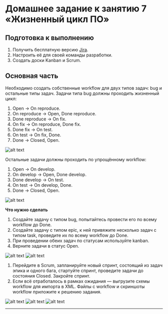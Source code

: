 # Домашнее задание к занятию 7 «Жизненный цикл ПО»

## Подготовка к выполнению

1. Получить бесплатную версию [Jira](https://www.atlassian.com/ru/software/jira/free).
2. Настроить её для своей команды разработки.
3. Создать доски Kanban и Scrum.

## Основная часть

Необходимо создать собственные workflow для двух типов задач: bug и остальные типы задач. Задачи типа bug должны проходить жизненный цикл:

1. Open -> On reproduce.
2. On reproduce -> Open, Done reproduce.
3. Done reproduce -> On fix.
4. On fix -> On reproduce, Done fix.
5. Done fix -> On test.
6. On test -> On fix, Done.
7. Done -> Closed, Open.

![alt text](https://github.com/filipp761/Netology-sdb-homewoks/blob/main/mnt-homeworks/09-ci-01-intro/img/Bug.png)

Остальные задачи должны проходить по упрощённому workflow:

1. Open -> On develop.
2. On develop -> Open, Done develop.
3. Done develop -> On test.
4. On test -> On develop, Done.
5. Done -> Closed, Open.
   
![alt text](https://github.com/filipp761/Netology-sdb-homewoks/blob/main/mnt-homeworks/09-ci-01-intro/img/Tasks.png)

 **Что нужно сделать**

1. Создайте задачу с типом bug, попытайтесь провести его по всему workflow до Done. 
1. Создайте задачу с типом epic, к ней привяжите несколько задач с типом task, проведите их по всему workflow до Done. 
1. При проведении обеих задач по статусам используйте kanban. 
1. Верните задачи в статус Open.

![alt text](https://github.com/filipp761/Netology-sdb-homewoks/blob/main/mnt-homeworks/09-ci-01-intro/img/Bug_history.png)
![alt text](https://github.com/filipp761/Netology-sdb-homewoks/blob/main/mnt-homeworks/09-ci-01-intro/img/Task_history.png)

1. Перейдите в Scrum, запланируйте новый спринт, состоящий из задач эпика и одного бага, стартуйте спринт, проведите задачи до состояния Closed. Закройте спринт.
2. Если всё отработалось в рамках ожидания — выгрузите схемы workflow для импорта в XML. Файлы с workflow и скриншоты workflow приложите к решению задания.

![alt text](https://github.com/filipp761/Netology-sdb-homewoks/blob/main/mnt-homeworks/09-ci-01-intro/img/Scrum.png)
![alt text](https://github.com/filipp761/Netology-sdb-homewoks/blob/main/mnt-homeworks/09-ci-01-intro/img/Scrum_history_for_bug.png)
![alt text](https://github.com/filipp761/Netology-sdb-homewoks/blob/main/mnt-homeworks/09-ci-01-intro/img/Scrum_history_for_tasks.png)

---
